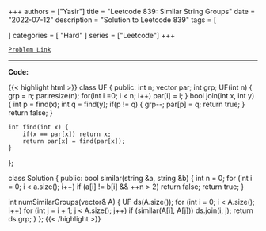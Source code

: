 
+++
authors = ["Yasir"]
title = "Leetcode 839: Similar String Groups"
date = "2022-07-12"
description = "Solution to Leetcode 839"
tags = [
    
]
categories = [
    "Hard"
]
series = ["Leetcode"]
+++



[`Problem Link`](https://leetcode.com/problems/similar-string-groups/description/)

---

**Code:**

{{< highlight html >}}
class UF {
    public:
    int n;
    vector<int> par;
    int grp;
    UF(int n) {
        grp = n;
        par.resize(n);
        for(int i =0; i < n; i++)
            par[i] = i;
    }
    bool join(int x, int y) {
        int p = find(x);
        int q = find(y);
        if(p != q) {
            grp--;
            par[p] = q;
            return true;
        }
        return false;
    }
    
    int find(int x) {
        if(x == par[x]) return x;
        return par[x] = find(par[x]);
    }
};


class Solution {
public:
bool similar(string &a, string &b) {
    int n = 0;
    for (int i = 0; i < a.size(); i++)
        if (a[i] != b[i] && ++n > 2)
            return false;
    return true;
}

int numSimilarGroups(vector<string>& A) {
    UF ds(A.size());
    for (int i = 0; i < A.size(); i++)
        for (int j = i + 1; j < A.size(); j++)
            if (similar(A[i], A[j]))
                ds.join(i, j);
    return ds.grp;
}
};
{{< /highlight >}}

